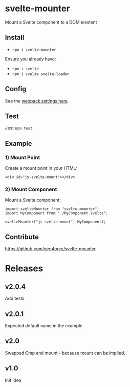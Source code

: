 # svelte-mounter
Mount a Svelte component to a DOM element

## Install
* `npm i svelte-mounter`

Ensure you already have:
* `npm i svelte`
* `npm i svelte svelte-loader`

## Config
See the [webpack settings here](https://github.com/sveltejs/svelte-loader).

## Test
Jest `npm test`

## Example

### 1) Mount Point
Create a mount point in your HTML:
```
<div id="js-svelte-mount"></div>
```

### 2) Mount Component
Mount a Svelte component:
```
import svelteMounter from "svelte-mounter";
import MyComponent from "./MyComponent.svelte";

svelteMounter("js-svelte-mount", MyComponent);
```

## Contribute
https://github.com/geo4orce/svelte-mounter

# Releases

## v2.0.4
Add tests

## v2.0.1
Expected default name in the example

## v2.0
Swapped Cmp and mount - because mount can be implied.

## v1.0
Init idea
